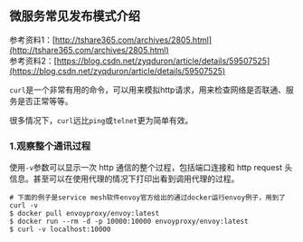 ## 微服务常见发布模式介绍

参考资料1：[http://tshare365.com/archives/2805.html](http://tshare365.com/archives/2805.html)  
参考资料2：[https://blog.csdn.net/zyqduron/article/details/59507525](https://blog.csdn.net/zyqduron/article/details/59507525)

`curl`是一个非常有用的命令，可以用来模拟http请求，用来检查网络是否联通、服务是否正常等等。

很多情况下，`curl`远比`ping`或`telnet`更为简单有效。

### 1.观察整个通讯过程

使用`-v`参数可以显示一次 http 通信的整个过程，包括端口连接和 http request 头信息。甚至可以在使用代理的情况下打印出看到调用代理的过程。

```
# 下面的例子是service mesh软件envoy官方给出的通过docker运行envoy例子，用到了curl -v
$ docker pull envoyproxy/envoy:latest
$ docker run --rm -d -p 10000:10000 envoyproxy/envoy:latest
$ curl -v localhost:10000
```